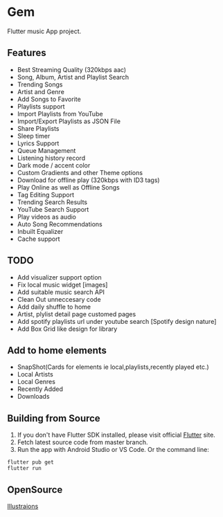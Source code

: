 
# Gem

Flutter music App project.

## Features

- Best Streaming Quality (320kbps aac)
- Song, Album, Artist and Playlist Search
- Trending Songs
- Artist and Genre
- Add Songs to Favorite  
- Playlists support
- Import Playlists from YouTube
- Import/Export Playlists as JSON File
- Share Playlists
- Sleep timer
- Lyrics Support
- Queue Management
- Listening history record
- Dark mode / accent color
- Custom Gradients and other Theme options
- Download for offline play (320kbps with ID3 tags)
- Play Online as well as Offline Songs
- Tag Editing Support
- Trending Search Results
- YouTube Search Support
- Play videos as audio
- Auto Song Recommendations
- Inbuilt Equalizer
- Cache support

## TODO

- Add visualizer support option
- Fix local music widget [images]
- Add suitable music search API
- Clean Out unneccesary code
- Add daily shuffle to home
- Artist, plylist detail page customed pages
- Add spotify playlists url under youtube search [Spotify design nature]
- Add Box Grid like design for library

## Add to home elements

- SnapShot(Cards for elements ie local,playlists,recently played etc.)
- Local Artists
- Local Genres
- Recently Added
- Downloads

## Building from Source

1. If you don't have Flutter SDK installed, please visit official [Flutter](https://flutter.dev/) site.
2. Fetch latest source code from master branch.
3. Run the app with Android Studio or VS Code. Or the command line:

```
flutter pub get
flutter run
```

## OpenSource

[Illustraions](https://algolia.com)
